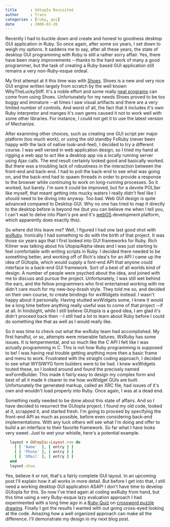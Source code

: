 ```yaml
---
title      : GUtopIa Revisited
author     : Trans
categories : [ruby, gui]
date       : 2009-03-20
---
```


Recently I had to buckle down and create and honest to goodness desktop GUI application in Ruby. So once again, after some six years, I set down to weigh my options. It saddens me to say, after all these years, the state of desktop GUI programming with Ruby is still a rather sorry affair. Yes, there have been many improvements --thanks to the hard work of many a good programmer, but the task of creating a Ruby-based GUI application still remains a very non-Ruby-esque ordeal.

My first attempt at it this time was with [Shoes](http://shoooes.net/). Shoes is a new and very nice GUI engine written largely from scratch by the well known WhyTheLuckyStiff. It's a noble effort and some really [neat programs](http://the-shoebox.org/) can come from using Shoes. Unfortunately for my needs Shoes proved to be too buggy and immature --at times I saw visual artifacts and there are a very limited number of controls. And worst of all, the fact that it includes it's own Ruby interpretor and manges it's own gems caused it not to work well with some other libraries. For instance, I could not get it to use the latest version of Mechanize.

After examining other choices, such as creating one GUI script per major platform (too much work), or using the old standby FxRuby (never been happy with the lack of native look-and-feel), I decided to try a different course. I was well versed in web application design, so I tried my hand at rigging a web app to act like a desktop app via a locally running server using Ajax calls. The end result certainly looked good and basically worked. But there was a troubling lack of robustness in the interaction between the front-end and back-end. I had to poll the back-end to see what was going on, and the back-end had to spawn threads in order to provide a response to the browser while continuing to work on long-running processes. So it worked, but barely. I'm sure it could be improved, but for a devote POLSer like myself, that meant getting into mucky waters I really didn't feel like I should need to be diving into anyway. Too bad. Web GUI design is quite advanced compared to Desktop GUI. Why no one has tried to map it directly to the desktop before is beyond me (but you can believe me when I tell you, I can't wait to delve into Plam's pre and it's [webOS](http://developer.palm.com/webos_book/book1.html) development platform, which apparently does exactly this).

So where did this leave me? Well, I figured I had one last good shot with [wxRuby](http://wxruby.rubyforge.org/wiki/wiki.pl). Ironically I had something to do with the birth of that project. It was those six years ago that I first looked into GUI frameworks for Ruby. Rich Kilmer was talking about his Utopia/Alpha ideas and I was just starting to feel comfortable with writing scripts in Ruby. I decided there needed to be something better, and working off of Rich's idea's for an API I came up the idea of GUtopIa, which would supply a font-end API that anyone could interface to a back-end GUI framework. Sort of a best of all worlds kind of design. A number of people were psyched about the idea, and joined with me to discuss and pursue the project. Unfortunately, I was still wet behind the ears, and the fellow programmers who first entertained working with me didn't care much for my new-boy-brash style. They told me so, and decided on their own course, to create bindings for wxWidgets instead. I wasn't happy about it personally. Having studied wxWidgets some, I knew it would be a long time before anything really useful was to come of that project --if at all. In hindsight, while I still believe GUtopIa is a good idea, I am glad it's didn't proceed back then --I still had a lot to learn about Ruby before I could do something like that as well as I would really like.

So it was time to check out what the wxRuby team had accomplished. My first handful, or so, attempts were miserable failures. WxRuby has some issues. It is tempermental, and so much like the C API I felt like I was actually programming in C. This is not how Ruby programming is supposed to be! I was having real trouble getting anything more then a basic frame and menu to work. Frustrated with the straight coding approach, I decided to see what WYSIWYG form builders were to be had. I knew wxWidgets touted these, so I looked around and found the precisely named wxFormBuilder. This made it fairly easy to design my complex form and best of all it made it clearer to me how wxWidget GUIs are built. Unfortunately the generated markup, called an XRC file, had issues of it's own and wouldn't load properly into Ruby. Once again, I was at a dead end.

Something really needed to be done about this state of affairs. And so I have decided to resurrect the GUtopIa project. I found my old code, looked at it, scrapped it, and started fresh. I'm going to proceed by specifying the front-end API as much as possible, before even considering back-end implementations. With any luck others will see what I'm doing and offer to build a an interface to their favorite framework. So far what I have looks very sweet. Just to wet your whistle, here's a potential example.

```ruby
  layout = GUtopIa::Layout.new do
    [ [ 'Name'  ], [ entry ] ]
    [ [ 'Phone' ], [ entry ] ]
    [ [ 'EMail' ], [ entry ] ]
  end
  layout.show
```

Yes, believe it or not, that's a fairly complete GUI layout. In an upcoming post I'll explain how it all works in more detail. But before I get into that, I still need a working desktop GUI application ASAP! I don't have time to develop GUtopIa for this. So now I've tried again at coding wxRuby from hand, but this time using a very Ruby-esque lazy evaluation approach I had experimented with a long time ago in a [Ruby Quiz](http://www.rubyquiz.com/) on [crossword puzzle drawing](http://www.rubyquiz.com/quiz10.html). Finally I got the results I wanted with out going cross-eyed looking at the code. Amazing how a well organized approach can make all the difference. I'll demonstrate my design in my next blog post.

